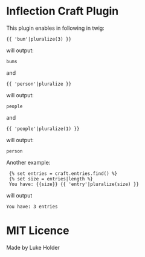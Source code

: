 # Inflection Craft Plugin

This plugin enables in following in twig:


```
{{ 'bum'|pluralize(3) }}
```

will output:

```
bums
```

and

```
{{ 'person'|pluralize }}
```

will output:

```
people
```

and


```
{{ 'people'|pluralize(1) }}
```

will output:

```
person
```

Another example:

```
 {% set entries = craft.entries.find() %}
 {% set size = entries|length %}
 You have: {{size}} {{ 'entry'|pluralize(size) }}﻿
```

will output

```
You have: 3 entries
```

# MIT Licence

Made by Luke Holder
